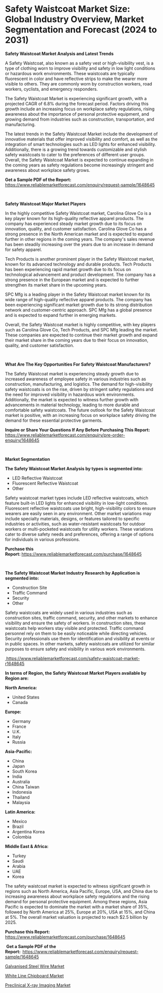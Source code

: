 <p><h1>Safety Waistcoat Market Size: Global Industry Overview, Market Segmentation and Forecast (2024 to 2031)</h1></p><p><strong>Safety Waistcoat Market Analysis and Latest Trends</strong></p>
<p><p>A Safety Waistcoat, also known as a safety vest or high-visibility vest, is a type of clothing worn to improve visibility and safety in low light conditions or hazardous work environments. These waistcoats are typically fluorescent in color and have reflective strips to make the wearer more visible to others. They are commonly worn by construction workers, road workers, cyclists, and emergency responders.</p><p>The Safety Waistcoat Market is experiencing significant growth, with a projected CAGR of 6.8% during the forecast period. Factors driving this growth include an increasing focus on workplace safety regulations, rising awareness about the importance of personal protective equipment, and growing demand from industries such as construction, transportation, and manufacturing.</p><p>The latest trends in the Safety Waistcoat Market include the development of innovative materials that offer improved visibility and comfort, as well as the integration of smart technologies such as LED lights for enhanced visibility. Additionally, there is a growing trend towards customizable and stylish safety waistcoats to cater to the preferences of different user groups. Overall, the Safety Waistcoat Market is expected to continue expanding in the coming years as safety regulations become increasingly stringent and awareness about workplace safety grows.</p></p>
<p><strong>Get a Sample PDF of the Report:&nbsp;</strong> <a href="https://www.reliablemarketforecast.com/enquiry/request-sample/1648645">https://www.reliablemarketforecast.com/enquiry/request-sample/1648645</a></p>
<p>&nbsp;</p>
<p><strong>Safety Waistcoat Major Market Players</strong></p>
<p><p>In the highly competitive Safety Waistcoat market, Carolina Glove Co is a key player known for its high-quality reflective apparel products. The company has experienced steady market growth due to its focus on innovation, quality, and customer satisfaction. Carolina Glove Co has a strong presence in the North American market and is expected to expand further in other regions in the coming years. The company's sales revenue has been steadily increasing over the years due to an increase in demand for safety apparel.</p><p>Tech Products is another prominent player in the Safety Waistcoat market, known for its advanced technology and durable products. Tech Products has been experiencing rapid market growth due to its focus on technological advancement and product development. The company has a strong presence in the European market and is expected to further strengthen its market share in the upcoming years.</p><p>SPC Mfg is a leading player in the Safety Waistcoat market known for its wide range of high-quality reflective apparel products. The company has been experiencing significant market growth due to its strong distribution network and customer-centric approach. SPC Mfg has a global presence and is expected to expand further in emerging markets.</p><p>Overall, the Safety Waistcoat market is highly competitive, with key players such as Carolina Glove Co, Tech Products, and SPC Mfg leading the market. These companies are expected to continue their market growth and expand their market share in the coming years due to their focus on innovation, quality, and customer satisfaction.</p></p>
<p>&nbsp;</p>
<p><strong>What Are The Key Opportunities For Safety Waistcoat Manufacturers?</strong></p>
<p><p>The Safety Waistcoat market is experiencing steady growth due to increased awareness of employee safety in various industries such as construction, manufacturing, and logistics. The demand for high-visibility safety waistcoats is on the rise, driven by stringent safety regulations and the need for improved visibility in hazardous work environments. Additionally, the market is expected to witness further growth with advancements in material technology, leading to more durable and comfortable safety waistcoats. The future outlook for the Safety Waistcoat market is positive, with an increasing focus on workplace safety driving the demand for these essential protective garments.</p></p>
<p><strong>Inquire or Share Your Questions If Any Before Purchasing This Report:</strong> <a href="https://www.reliablemarketforecast.com/enquiry/pre-order-enquiry/1648645">https://www.reliablemarketforecast.com/enquiry/pre-order-enquiry/1648645</a></p>
<p>&nbsp;</p>
<p><strong>Market Segmentation</strong></p>
<p><strong>The Safety Waistcoat Market Analysis by types is segmented into:</strong></p>
<p><ul><li>LED Reflective Waistcoat</li><li>Fluorescent Reflective Waistcoat</li><li>Other</li></ul></p>
<p><p>Safety waistcoat market types include LED reflective waistcoats, which feature built-in LED lights for enhanced visibility in low-light conditions. Fluorescent reflective waistcoats use bright, high-visibility colors to ensure wearers are easily seen in any environment. Other market variations may include specialty materials, designs, or features tailored to specific industries or activities, such as water-resistant waistcoats for outdoor workers or multi-pocketed waistcoats for utility workers. These variations cater to diverse safety needs and preferences, offering a range of options for individuals in various professions.</p></p>
<p><strong>Purchase this Report:&nbsp;</strong><a href="https://www.reliablemarketforecast.com/purchase/1648645">https://www.reliablemarketforecast.com/purchase/1648645</a></p>
<p>&nbsp;</p>
<p><strong>The Safety Waistcoat Market Industry Research by Application is segmented into:</strong></p>
<p><ul><li>Construction Site</li><li>Traffic Command</li><li>Security</li><li>Other</li></ul></p>
<p><p>Safety waistcoats are widely used in various industries such as construction sites, traffic command, security, and other markets to enhance visibility and ensure the safety of workers. In construction sites, these waistcoats help workers stay visible and protected. Traffic command personnel rely on them to be easily noticeable while directing vehicles. Security professionals use them for identification and visibility at events or in public spaces. In other markets, safety waistcoats are utilized for similar purposes to ensure safety and visibility in various work environments.</p></p>
<p><a href="https://www.reliablemarketforecast.com/safety-waistcoat-market-r1648645">&nbsp;https://www.reliablemarketforecast.com/safety-waistcoat-market-r1648645</a></p>
<p><strong>In terms of Region, the Safety Waistcoat Market Players available by Region are:</strong></p>
<p>
    <p> <strong> North America: </strong>
        <ul>
            <li>United States</li>
            <li>Canada</li>
        </ul>
        </p> 
    <p> <strong> Europe: </strong>
        <ul>
            <li>Germany</li>
            <li>France</li>
            <li>U.K.</li>
            <li>Italy</li>
            <li>Russia</li>
        </ul>
        </p> 
    <p> <strong> Asia-Pacific: </strong>
        <ul>
            <li>China</li>
            <li>Japan</li>
            <li>South Korea</li>
            <li>India</li>
            <li>Australia</li>
            <li>China Taiwan</li>
            <li>Indonesia</li>
            <li>Thailand</li>
            <li>Malaysia</li>
        </ul>
        </p> 
    <p> <strong> Latin America: </strong>
        <ul>
            <li>Mexico</li>
            <li>Brazil</li>
            <li>Argentina Korea</li>
            <li>Colombia</li>
        </ul>
        </p> 
    <p> <strong> Middle East & Africa: </strong>
        <ul>
            <li>Turkey</li>
            <li>Saudi</li>
            <li>Arabia</li>
            <li>UAE</li>
            <li>Korea</li>
        </ul>
    </p>
    </p>
<p><p>The safety waistcoat market is expected to witness significant growth in regions such as North America, Asia Pacific, Europe, USA, and China due to increasing awareness about workplace safety regulations and the rising demand for personal protective equipment. Among these regions, Asia Pacific is expected to dominate the market with a market share of 35%, followed by North America at 25%, Europe at 20%, USA at 15%, and China at 5%. The overall market valuation is projected to reach $2.5 billion by 2025.</p></p>
<p><strong>Purchase this Report: </strong><a href="https://www.reliablemarketforecast.com/purchase/1648645">https://www.reliablemarketforecast.com/purchase/1648645</a></p>
<p>&nbsp;<strong>Get a Sample PDF of the Report:&nbsp;&nbsp;</strong><a href="https://www.reliablemarketforecast.com/enquiry/request-sample/1648645">https://www.reliablemarketforecast.com/enquiry/request-sample/1648645</a></p>
<p><strong></strong></p>
<p><p><a href="https://medium.com/@erickahgreen002024/global-galvanised-steel-wire-market-size-is-expected-to-reach-at-a-cagr-of-10-9-f6205d492294">Galvanised Steel Wire Market</a></p><p><a href="https://github.com/courtnhaw34343/Market-Research-Report-List-1/blob/main/white-line-chipboard-market.md">White Line Chipboard Market</a></p><p><a href="https://view.publitas.com/reportprime-1/preclinical-x-ray-imaging-market-a-global-and-regional-analysis-focus-on-region-country-level-analysis-and-competitive-landscape/">Preclinical X-ray Imaging Market</a></p></p>